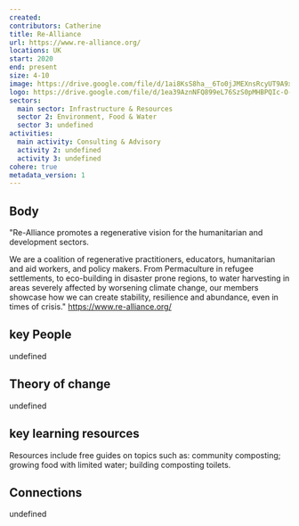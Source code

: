 ```yaml
---
created:
contributors: Catherine
title: Re-Alliance
url: https://www.re-alliance.org/
locations: UK
start: 2020
end: present
size: 4-10
image: https://drive.google.com/file/d/1ai8KsS8ha__6To0jJMEXnsRcyUT9A9xp/view?usp=drive_link
logo: https://drive.google.com/file/d/1ea39AznNFQ899eL76SzS0pMHBPQIc-O-/view?usp=drive_link
sectors:
  main sector: Infrastructure & Resources
  sector 2: Environment, Food & Water
  sector 3: undefined
activities: 
  main activity: Consulting & Advisory
  activity 2: undefined
  activity 3: undefined
cohere: true
metadata_version: 1
---
```



## Body

"Re-Alliance promotes a regenerative vision for the humanitarian and development sectors.

We are a coalition of regenerative practitioners, educators, humanitarian and aid workers, and policy makers. From Permaculture in refugee settlements, to eco-building in disaster prone regions, to water harvesting in areas severely affected by worsening climate change, our members showcase how we can create stability, resilience and abundance, even in times of crisis."
https://www.re-alliance.org/ 

## key People

undefined

## Theory of change

undefined

## key learning resources

Resources include free guides on topics such as: community composting; growing food with limited water; building composting toilets.

## Connections

undefined

